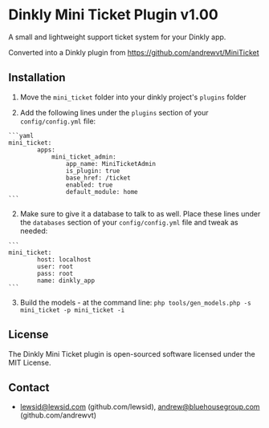 Dinkly Mini Ticket Plugin v1.00
===============================

A small and lightweight support ticket system for your Dinkly app.

Converted into a Dinkly plugin from https://github.com/andrewvt/MiniTicket


Installation
------------

  1. Move the `mini_ticket` folder into your dinkly project's `plugins` folder

  2. Add the following lines under the `plugins` section of your `config/config.yml` file:

    ```yaml
    mini_ticket:
            apps:
                mini_ticket_admin:
                    app_name: MiniTicketAdmin
                    is_plugin: true
                    base_href: /ticket
                    enabled: true
                    default_module: home
    ```

  2. Make sure to give it a database to talk to as well. Place these lines under the `databases` section of your `config/config.yml` file and tweak as needed:

    ```
    mini_ticket:
            host: localhost
            user: root
            pass: root
            name: dinkly_app
    ```

  3. Build the models - at the command line: `php tools/gen_models.php -s mini_ticket -p mini_ticket -i`


License
-------

The Dinkly Mini Ticket plugin is open-sourced software licensed under the MIT License.


Contact
-------

  - lewsid@lewsid.com (github.com/lewsid), andrew@bluehousegroup.com (github.com/andrewvt)
